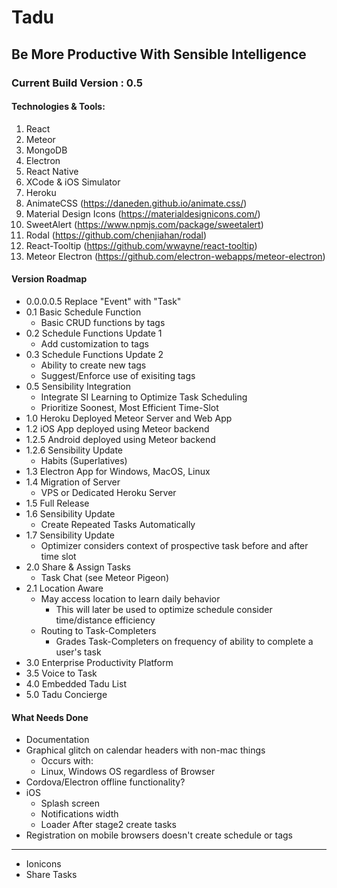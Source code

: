 # Tadu 
## Be More Productive With Sensible Intelligence
### Current Build Version : 0.5
#### Technologies & Tools:
1. React
2. Meteor
3. MongoDB
4. Electron
5. React Native
6. XCode & iOS Simulator
7. Heroku
8. AnimateCSS (https://daneden.github.io/animate.css/)
9. Material Design Icons  (https://materialdesignicons.com/)
10. SweetAlert (https://www.npmjs.com/package/sweetalert)
11. Rodal (https://github.com/chenjiahan/rodal)
12. React-Tooltip (https://github.com/wwayne/react-tooltip)
13. Meteor Electron (https://github.com/electron-webapps/meteor-electron)

#### Version Roadmap
* 0.0.0.0.5 Replace "Event" with "Task" 
* 0.1 Basic Schedule Function
	* Basic CRUD functions by tags 
* 0.2 Schedule Functions Update 1
	* Add customization to tags
* 0.3 Schedule Functions Update 2
	* Ability to create new tags
	* Suggest/Enforce use of exisiting tags
* 0.5 Sensibility Integration
	* Integrate SI Learning to Optimize Task Scheduling
	* Prioritize Soonest, Most Efficient Time-Slot
* 1.0 Heroku Deployed Meteor Server and Web App 
* 1.2 iOS App deployed using Meteor backend
* 1.2.5 Android deployed using Meteor backend
* 1.2.6 Sensibility Update 
	* Habits (Superlatives)
* 1.3 Electron App for Windows, MacOS, Linux
* 1.4 Migration of Server
	* VPS or Dedicated Heroku Server
* 1.5 Full Release
* 1.6 Sensibility Update 
	* Create Repeated Tasks Automatically
* 1.7 Sensibility Update 
	* Optimizer considers context of prospective task before and after time slot
* 2.0 Share & Assign Tasks
	* Task Chat (see Meteor Pigeon)
* 2.1 Location Aware
	* May access location to learn daily behavior
		* This will later be used to optimize schedule consider time/distance efficiency
	* Routing to Task-Completers
		* Grades Task-Completers on frequency of ability to complete a user's task
* 3.0 Enterprise Productivity Platform
* 3.5 Voice to Task 
* 4.0 Embedded Tadu List 
* 5.0 Tadu Concierge 

#### What Needs Done
* Documentation
* Graphical glitch on calendar headers with non-mac things
	* Occurs with:
	* Linux, Windows OS regardless of Browser
* Cordova/Electron offline functionality?
* iOS 
	* Splash screen
	* Notifications width
	* Loader After stage2 create tasks
* Registration on mobile browsers doesn't create schedule or tags 
------------
* Ionicons
* Share Tasks


